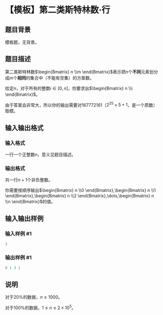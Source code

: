 # 【模板】第二类斯特林数·行

## 题目背景

模板题，无背景。

## 题目描述

第二类斯特林数$\begin{Bmatrix} n \\m \end{Bmatrix}$表示把$n$个**不同**元素划分成$m$个**相同**的集合中（不能有空集）的方案数。

给定$n$，对于所有的整数$i\in[0,n]$，你要求出$\begin{Bmatrix} n \\i \end{Bmatrix}$。

由于答案会非常大，所以你的输出需要对$167772161$（$2^{25}\times 5+1$，是一个质数）取模。

## 输入输出格式

### 输入格式

一行一个正整数$n$，意义见题目描述。

### 输出格式

共一行$n+1$个非负整数。

你需要按顺序输出$\begin{Bmatrix} n \\0 \end{Bmatrix},\begin{Bmatrix} n \\1 \end{Bmatrix},\begin{Bmatrix} n \\2 \end{Bmatrix},\dots,\begin{Bmatrix} n \\n \end{Bmatrix}$的值。

## 输入输出样例

### 输入样例 #1

```cpp
3

```
### 输出样例 #1

```cpp
0 1 3 1

```
## 说明

对于$20\%$的数据，$n\leqslant 1000$。

对于$100\%$的数据，$1\leqslant n\leqslant 2\times 10^5$。

